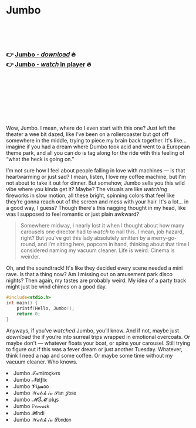 <h1>Jumbo</h1>

<br><br><br>

<h3>👉 <a href="https://Kens-plorcetisa1970.github.io/twmuuhiesf/">Jumbo - 𝘥𝘰𝘸𝘯𝘭𝘰𝘢𝘥</a> 🔥<br>
👉 <a href="https://Kens-plorcetisa1970.github.io/twmuuhiesf/">Jumbo - 𝘸𝘢𝘵𝘤𝘩 in player</a> 🔥
</h3>



<br><br><br><br><br><br><br>


Wow, Jumbo. I mean, where do I even start with this one? Just left the theater a wee bit dazed, like I’ve been on a rollercoaster but got off somewhere in the middle, trying to piece my brain back together. It's like... imagine if you had a dream where Dumbo took acid and went to a European theme park, and all you can do is tag along for the ride with this feeling of “what the heck is going on.”

I’m not sure how I feel about people falling in love with machines — is that heartwarming or just sad? I mean, listen, I love my coffee machine, but I'm not about to take it out for dinner. But somehow, Jumbo sells you this wild vibe where you kinda get it? Maybe? The visuals are like 𝘸𝘢𝘵𝘤𝘩𝘪𝘯𝘨 fireworks in slow motion, all these bright, spinning colors that feel like they’re gonna reach out of the screen and mess with your hair. It's a lot... in a good way, I guess? Though there's this nagging thought in my head, like was I supposed to feel romantic or just plain awkward?

> Somewhere midway, I nearly lost it when I thought about how many carousels one director had to 𝘸𝘢𝘵𝘤𝘩 to nail this. I mean, job hazard, right? But you've got this lady absolutely smitten by a merry-go-round, and I’m sitting here, popcorn in hand, thinking about that time I considered naming my vacuum cleaner. Life is weird. Cinema is weirder.

Oh, and the soundtrack! It's like they decided every scene needed a mini rave. Is that a thing now? Am I missing out on amusement park disco nights? Then again, my tastes are probably weird. My idea of a party track might just be wind chimes on a good day.

```c
#include<stdio.h>
int main() {
    printf(Hello, Jumbo!);
    return 0;
}
```

Anyways, if you’ve 𝘸𝘢𝘵𝘤𝘩𝘦𝘥 Jumbo, you’ll know. And if not, maybe just 𝘥𝘰𝘸𝘯𝘭𝘰𝘢𝘥 the   if you’re into surreal trips wrapped in emotional overcoats. Or maybe don't — whatever floats your boat, or spins your carousel. Still trying to figure out if this was a fever dream or just another Tuesday. Whatever, think I need a nap and some coffee. Or maybe some time without my vacuum cleaner. Who knows.

<li>Jumbo 𝒯𝒶𝗆𝗂𝗅𝗋𝗈ç𝗄𝑒𝗋𝗌</li>
<li>Jumbo 𝓝𝖾𝗍ƒ𝗅𝗂𝗑</li>
<li>Jumbo 𝓥ų𝓶𝗈𝗈</li>
<li>Jumbo 𝒲𝒶𝓉𝒸𝒽 𝒾𝓃 𝒮𝖺𝗇 𝒥𝗈𝗌𝖾</li>
<li>Jumbo 𝓜Ɠ𝓜 ρ𝗅ų𝗌</li>
<li>Jumbo 𝙿𝑒𝒶𝒸𝓸𝐜𝗄</li>
<li>Jumbo 𝓗𝗂𝗇ԁ𝗂</li>
<li>Jumbo 𝒲𝒶𝓉𝒸𝒽 𝒾𝓃 𝓛𝗈𝗇𝖽𝗈𝗇</li>
